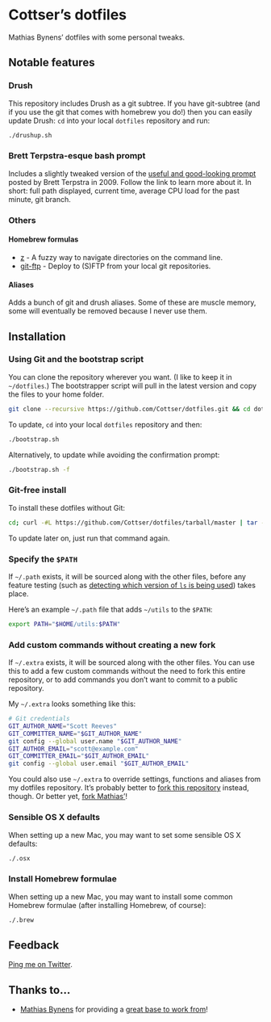 # Cottser’s dotfiles

Mathias Bynens’ dotfiles with some personal tweaks.

## Notable features

### Drush

This repository includes Drush as a git subtree. If you have git-subtree (and if you use the git that comes with homebrew you do!) then you can easily update Drush: `cd` into your local `dotfiles` repository and run:

```bash
./drushup.sh
```

### Brett Terpstra-esque bash prompt

Includes a slightly tweaked version of the [useful and good-looking prompt](http://brettterpstra.com/my-new-favorite-bash-prompt/) posted by Brett Terpstra in 2009. Follow the link to learn more about it. In short: full path displayed, current time, average CPU load for the past minute, git branch.

### Others

#### Homebrew formulas

* [z](https://github.com/rupa/z) - A fuzzy way to navigate directories on the command line.
* [git-ftp](https://github.com/resmo/git-ftp) - Deploy to (S)FTP from your local git repositories.

#### Aliases

Adds a bunch of git and drush aliases. Some of these are muscle memory, some will eventually be removed because I never use them.

## Installation

### Using Git and the bootstrap script

You can clone the repository wherever you want. (I like to keep it in `~/dotfiles`.) The bootstrapper script will pull in the latest version and copy the files to your home folder.

```bash
git clone --recursive https://github.com/Cottser/dotfiles.git && cd dotfiles && ./bootstrap.sh
```

To update, `cd` into your local `dotfiles` repository and then:

```bash
./bootstrap.sh
```

Alternatively, to update while avoiding the confirmation prompt:

```bash
./bootstrap.sh -f
```

### Git-free install

To install these dotfiles without Git:

```bash
cd; curl -#L https://github.com/Cottser/dotfiles/tarball/master | tar -xzv --strip-components 1 --exclude={README.md,bootstrap.sh}
```

To update later on, just run that command again.

### Specify the `$PATH`

If `~/.path` exists, it will be sourced along with the other files, before any feature testing (such as [detecting which version of `ls` is being used](https://github.com/mathiasbynens/dotfiles/blob/aff769fd75225d8f2e481185a71d5e05b76002dc/.aliases#L21-26)) takes place.

Here’s an example `~/.path` file that adds `~/utils` to the `$PATH`:

```bash
export PATH="$HOME/utils:$PATH"
```

### Add custom commands without creating a new fork

If `~/.extra` exists, it will be sourced along with the other files. You can use this to add a few custom commands without the need to fork this entire repository, or to add commands you don’t want to commit to a public repository.

My `~/.extra` looks something like this:

```bash
# Git credentials
GIT_AUTHOR_NAME="Scott Reeves"
GIT_COMMITTER_NAME="$GIT_AUTHOR_NAME"
git config --global user.name "$GIT_AUTHOR_NAME"
GIT_AUTHOR_EMAIL="scott@example.com"
GIT_COMMITTER_EMAIL="$GIT_AUTHOR_EMAIL"
git config --global user.email "$GIT_AUTHOR_EMAIL"
```

You could also use `~/.extra` to override settings, functions and aliases from my dotfiles repository. It’s probably better to [fork this repository](https://github.com/Cottser/dotfiles/fork_select) instead, though. Or better yet, [fork Mathias’](https://github.com/mathiasbynens/dotfiles/fork_select)!

### Sensible OS X defaults

When setting up a new Mac, you may want to set some sensible OS X defaults:

```bash
./.osx
```

### Install Homebrew formulae

When setting up a new Mac, you may want to install some common Homebrew formulae (after installing Homebrew, of course):

```bash
./.brew
```

## Feedback

[Ping me on Twitter](http://twitter.com/Cottser).

## Thanks to…

* [Mathias Bynens](http://mathiasbynens.be/) for providing a [great base to work from](https://github.com/mathiasbynens/dotfiles)!